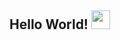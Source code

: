 ## Hello World! <img src="https://raw.githubusercontent.com/iampavangandhi/iampavangandhi/master/gifs/Hi.gif" width="30px"></h2>
